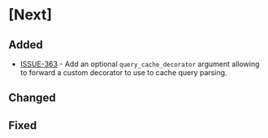 # [Next]

## Added

- [ISSUE-363](https://github.com/dailymotion/tartiflette/issues/363) - Add an optional `query_cache_decorator` argument allowing to forward a custom decorator to use to cache query parsing.

## Changed

## Fixed
